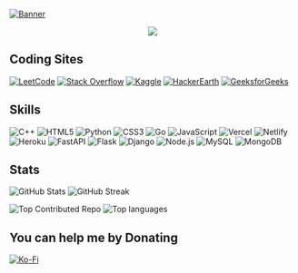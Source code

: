 [![Banner](https://i.imgur.com/9xgPEc8.jpeg)](https://your_link_here)

<p align="center">
  <img src="https://komarev.com/ghpvc/?username=priyanshhhu&color=000000&style=for-the-badge&label=Views">
</p>


## Coding Sites
[![LeetCode](https://img.shields.io/badge/LeetCode-%23000000.svg?style=for-the-badge&logo=LeetCode&logoColor=white)](https://leetcode.com/priyanshudev/)
[![Stack Overflow](https://img.shields.io/badge/Stack_Overflow-%23000000.svg?style=for-the-badge&logo=Stack-Overflow&logoColor=white)](https://stackoverflow.com/users/23290770)
[![Kaggle](https://img.shields.io/badge/Kaggle-%23000000.svg?style=for-the-badge&logo=Kaggle&logoColor=white)](https://kaggle.com/priyanshudev1)
[![HackerEarth](https://img.shields.io/badge/HackerEarth-%23000000.svg?style=for-the-badge&logo=HackerEarth&logoColor=white)](https://www.hackerearth.com/@priyanshudev)
[![GeeksforGeeks](https://img.shields.io/badge/GeeksforGeeks-%23000000.svg?style=for-the-badge&logo=GeeksforGeeks&logoColor=white)](https://auth.geeksforgeeks.org/user/priyanshudev)

## Skills
![C++](https://img.shields.io/badge/c++-%23000000.svg?style=for-the-badge&logo=c%2B%2B&logoColor=white)
![HTML5](https://img.shields.io/badge/html5-%23000000.svg?style=for-the-badge&logo=html5&logoColor=white)
![Python](https://img.shields.io/badge/python-%23000000.svg?style=for-the-badge&logo=python&logoColor=white)
![CSS3](https://img.shields.io/badge/css3-%23000000.svg?style=for-the-badge&logo=css3&logoColor=white)
![Go](https://img.shields.io/badge/go-%23000000.svg?style=for-the-badge&logo=go&logoColor=white)
![JavaScript](https://img.shields.io/badge/javascript-%23000000.svg?style=for-the-badge&logo=javascript&logoColor=white)
![Vercel](https://img.shields.io/badge/vercel-%23000000.svg?style=for-the-badge&logo=vercel&logoColor=white)
![Netlify](https://img.shields.io/badge/netlify-%23000000.svg?style=for-the-badge&logo=netlify&logoColor=white)
![Heroku](https://img.shields.io/badge/heroku-%23000000.svg?style=for-the-badge&logo=heroku&logoColor=white)
![FastAPI](https://img.shields.io/badge/FastAPI-%23000000.svg?style=for-the-badge&logo=fastapi&logoColor=white)
![Flask](https://img.shields.io/badge/flask-%23000000.svg?style=for-the-badge&logo=flask&logoColor=white)
![Django](https://img.shields.io/badge/django-%23000000.svg?style=for-the-badge&logo=django&logoColor=white)
![Node.js](https://img.shields.io/badge/node.js-%23000000.svg?style=for-the-badge&logo=node.js&logoColor=white)
![MySQL](https://img.shields.io/badge/mysql-%23000000.svg?style=for-the-badge&logo=mysql&logoColor=white)
![MongoDB](https://img.shields.io/badge/MongoDB-%23000000.svg?style=for-the-badge&logo=mongodb&logoColor=white)


## Stats
![GitHub Stats](https://github-readme-stats.vercel.app/api?username=priyanshhhu&theme=dark&hide_border=true&include_all_commits=false&count_private=false&bg_color=000000) ![GitHub Streak](https://github-readme-streak-stats.herokuapp.com/?user=priyanshhhu&theme=dark&hide_border=true&background=000000)

![Top Contributed Repo](https://github-contributor-stats.vercel.app/api?username=priyanshhhu&limit=5&theme=dark&combine_all_yearly_contributions=true&hide_border=true&bg_color=000000)
![Top languages](https://github-readme-stats.vercel.app/api/top-langs/?username=priyanshhhu&theme=dark&hide_border=true&include_all_commits=false&count_private=false&layout=compact&bg_color=000000)

## You can help me by Donating
[![Ko-Fi](https://img.shields.io/badge/Ko--fi-F16061?style=for-the-badge&logo=ko-fi&logoColor=white&color=black)](https://ko-fi.com/priyanshuu)

